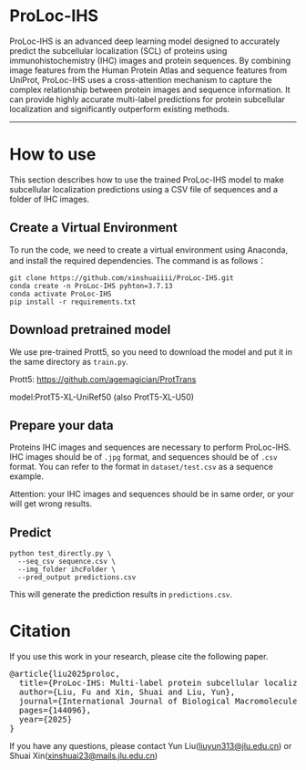 # ProLoc-IHS
ProLoc-IHS is an advanced deep learning model designed to accurately predict the subcellular localization (SCL) of proteins using immunohistochemistry (IHC) images and protein sequences. By combining image features from the Human Protein Atlas and sequence features from UniProt, ProLoc-IHS uses a cross-attention mechanism to capture the complex relationship between protein images and sequence information. It can provide highly accurate multi-label predictions for protein subcellular localization and significantly outperform existing methods.

---
# How to use
This section describes how to use the trained ProLoc-IHS model to make subcellular localization predictions using a CSV file of sequences and a folder of IHC images.
## Create a Virtual Environment
To run the code, we need to create a virtual environment using Anaconda, and install the required dependencies. The command is as follows：
```
git clone https://github.com/xinshuaiiii/ProLoc-IHS.git
conda create -n ProLoc-IHS pyhton=3.7.13
conda activate ProLoc-IHS
pip install -r requirements.txt
```
## Download pretrained model 
We use pre-trained Prott5, so you need to download the model and put it in the same directory as `train.py`.

Prott5: https://github.com/agemagician/ProtTrans   

model:ProtT5-XL-UniRef50 (also ProtT5-XL-U50)


## Prepare your data
Proteins IHC images and sequences are necessary to perform ProLoc-IHS. IHC images should be of `.jpg` format, and sequences should be of `.csv` format. You can refer to the format in `dataset/test.csv` as a sequence example.

Attention: your IHC images and sequences should be in same order, or your will get wrong results.

## Predict
```
python test_directly.py \
  --seq_csv sequence.csv \
  --img_folder ihcFolder \
  --pred_output predictions.csv
```
This will generate the prediction results in `predictions.csv`.


# Citation
If you use this work in your research, please cite the following paper.

<pre>
@article{liu2025proloc,
  title={ProLoc-IHS: Multi-label protein subcellular localization based on immunohistochemical images and sequence information},
  author={Liu, Fu and Xin, Shuai and Liu, Yun},
  journal={International Journal of Biological Macromolecules},
  pages={144096},
  year={2025}
}
</pre>


If you have any questions, please contact Yun Liu(liuyun313@jlu.edu.cn) or Shuai Xin(xinshuai23@mails.jlu.edu.cn)

